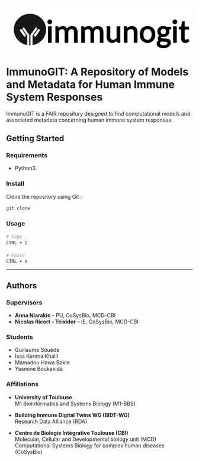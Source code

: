 ![image](raw/logo.png)

# ImmunoGIT: A Repository of Models and Metadata for Human Immune System Responses

ImmunoGIT is a FAIR repository designed to find computational models and associated metadata concerning human immune system responses.

## Getting Started

### Requirements

- Python3.

### Install

Clone the repository using Git :

```bash
git clone
```

### Usage

```bash
# Copy 
CTRL + C

# Paste
CTRL + V
```

---

## Authors

### Supervisors
- **Anna Niarakis** – PU, CoSysBio, MCD-CBI  
- **Nicolas Ricort - Teixidor** – IE, CoSysBio, MCD-CBI

### Students
- Guillaume Souède  
- Issa Kerima Khalil  
- Mamadou Hawa Bakle  
- Yasmine Boukakida

### Affiliations
- **University of Toulouse**  
M1 Bioinformatics and Systems Biology (M1-BBS)

- **Building Immune Digital Twins WG (BIDT-WG)**  
    Research Data Alliance (RDA)

- **Centre de Biologie Intégrative Toulouse (CBI)**  
Molecular, Cellular and Developmental biology unit (MCD)  
Computational Systems Biology for complex human diseases (CoSysBio)
